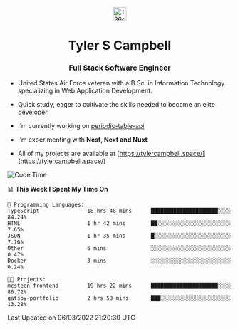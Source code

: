 <p align="center">
<a href="https://www.linkedin.com/in/t36campbell" target="blank"><img align="center" src="https://ik.imagekit.io/t36campbell/Portfolio/linkedin.png.original_m8bbGgPh6.png" alt="t36campbell" height="30" width="30" /></a>
</p>
<h1 align="center">Tyler S Campbell</h1>
<h3 align="center">Full Stack Software Engineer</h3>

* United States Air Force veteran with a B.Sc. in Information Technology specializing in Web Application Development. 

* Quick study, eager to cultivate the skills needed to become an elite developer.

* I’m currently working on [periodic-table-api](https://github.com/t36campbell/periodic-table-api)

* I’m experimenting with **Nest, Next and Nuxt**

* All of my projects are available at [https://tylercampbell.space/](https://tylercampbell.space/)

<!--START_SECTION:waka-->
![Code Time](http://img.shields.io/badge/Code%20Time-1%2C475%20hrs%2021%20mins-blue)

📊 **This Week I Spent My Time On** 

```text
💬 Programming Languages: 
TypeScript               18 hrs 48 mins      █████████████████████░░░░   84.24% 
HTML                     1 hr 42 mins        ██░░░░░░░░░░░░░░░░░░░░░░░   7.65% 
JSON                     1 hr 35 mins        █░░░░░░░░░░░░░░░░░░░░░░░░   7.16% 
Other                    6 mins              ░░░░░░░░░░░░░░░░░░░░░░░░░   0.47% 
Docker                   3 mins              ░░░░░░░░░░░░░░░░░░░░░░░░░   0.24%

🐱‍💻 Projects: 
mcsteen-frontend         19 hrs 22 mins      █████████████████████░░░░   86.72% 
gatsby-portfolio         2 hrs 58 mins       ███░░░░░░░░░░░░░░░░░░░░░░   13.28%

```


 Last Updated on 06/03/2022 21:20:30 UTC
<!--END_SECTION:waka-->
